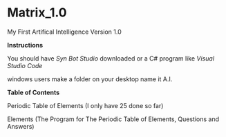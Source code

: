 
# Matrix_1.0
My First Artifical Intelligence Version 1.0

**Instructions**

You should have _Syn Bot Studio_ downloaded or a C# program like _Visual Studio Code_


windows users make a folder on your desktop name it A.I.



**Table of Contents**

Periodic Table of Elements  (I only have 25 done so far)

Elements (The Program for The Periodic Table of Elements, Questions and Answers)
